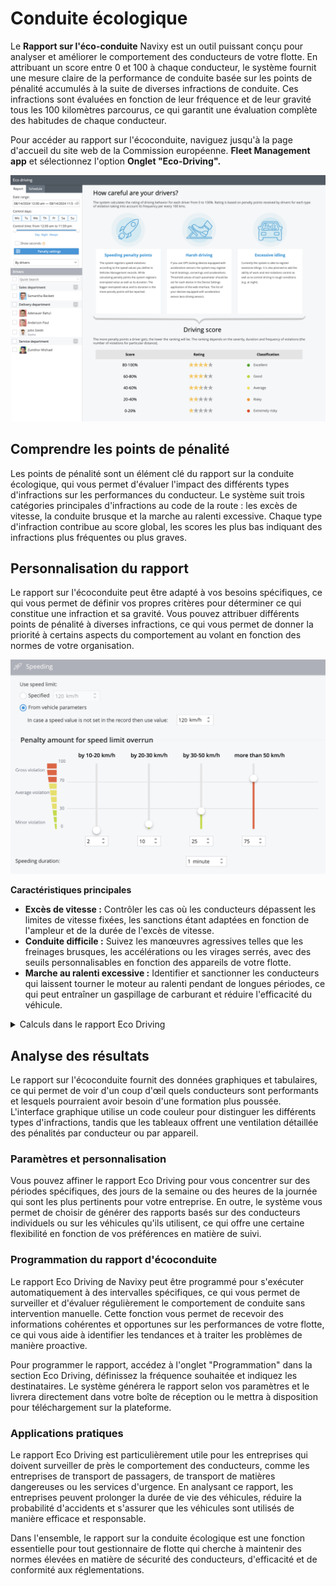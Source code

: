 # Conduite écologique

Le **Rapport sur l'éco-conduite** Navixy est un outil puissant conçu pour analyser et améliorer le comportement des conducteurs de votre flotte. En attribuant un score entre 0 et 100 à chaque conducteur, le système fournit une mesure claire de la performance de conduite basée sur les points de pénalité accumulés à la suite de diverses infractions de conduite. Ces infractions sont évaluées en fonction de leur fréquence et de leur gravité tous les 100 kilomètres parcourus, ce qui garantit une évaluation complète des habitudes de chaque conducteur.

Pour accéder au rapport sur l'écoconduite, naviguez jusqu'à la page d'accueil du site web de la Commission européenne. **Fleet Management app** et sélectionnez l'option **Onglet "Eco-Driving".**

![](../../guide-de-litilizateur/gestion-du-parc-automobile/attachments/image-20240814-183737.png)

## Comprendre les points de pénalité

Les points de pénalité sont un élément clé du rapport sur la conduite écologique, qui vous permet d'évaluer l'impact des différents types d'infractions sur les performances du conducteur. Le système suit trois catégories principales d'infractions au code de la route : les excès de vitesse, la conduite brusque et la marche au ralenti excessive. Chaque type d'infraction contribue au score global, les scores les plus bas indiquant des infractions plus fréquentes ou plus graves.

## Personnalisation du rapport

Le rapport sur l'écoconduite peut être adapté à vos besoins spécifiques, ce qui vous permet de définir vos propres critères pour déterminer ce qui constitue une infraction et sa gravité. Vous pouvez attribuer différents points de pénalité à diverses infractions, ce qui vous permet de donner la priorité à certains aspects du comportement au volant en fonction des normes de votre organisation.

![](../../guide-de-litilizateur/gestion-du-parc-automobile/attachments/image-20240814-183612.png)

**Caractéristiques principales**

* **Excès de vitesse :** Contrôler les cas où les conducteurs dépassent les limites de vitesse fixées, les sanctions étant adaptées en fonction de l'ampleur et de la durée de l'excès de vitesse.
* **Conduite difficile :** Suivez les manœuvres agressives telles que les freinages brusques, les accélérations ou les virages serrés, avec des seuils personnalisables en fonction des appareils de votre flotte.
* **Marche au ralenti excessive :** Identifier et sanctionner les conducteurs qui laissent tourner le moteur au ralenti pendant de longues périodes, ce qui peut entraîner un gaspillage de carburant et réduire l'efficacité du véhicule.

<details>

<summary>Calculs dans le rapport Eco Driving</summary>

Le rapport Eco Driving de Navixy est conçu pour évaluer et noter le comportement de conduite des employés sur la base d'un ensemble de critères. Le score de chaque conducteur varie de 0 à 100 et est influencé par les points de pénalité attribués pour diverses infractions.

Vous trouverez ci-dessous des explications détaillées sur la manière dont ces points de pénalité sont calculés et comment ils affectent le score global du conducteur. Ces calculs et rapports détaillés permettent aux gestionnaires de flotte d'évaluer le comportement de conduite de manière exhaustive, afin de promouvoir des pratiques de conduite plus sûres et plus efficaces dans l'ensemble de leur flotte.

### Excès de vitesse

Les excès de vitesse sont sanctionnés en fonction de l'ampleur et de la durée du dépassement de la limite de vitesse. Vous pouvez soit fixer une limite de vitesse universelle, soit utiliser des limites de vitesse spécifiques à chaque véhicule.

**Calcul des pénalités pour excès de vitesse :**

Les points de pénalité pour excès de vitesse sont calculés selon la formule suivante :

`Time Factor × Penalty Points = Total Penalty Points`

Par exemple, si un véhicule dépasse la limite de vitesse de 21 km/h pendant une durée de 1 minute et 37 secondes, le système exclura la première minute (non pénalisée) et calculera la pénalité pour les 37 secondes restantes. Si la pénalité pour un dépassement de 20 à 30 km/h de la limite de vitesse est fixée à 10 points, la formule sera la suivante :

`0.616 × 10 = 6.16 penalty points`

### Infractions sévères au code de la route

Les événements de conduite difficiles, tels que les accélérations rapides, les freinages brusques et les virages serrés, sont enregistrés par des traceurs GPS équipés de capteurs d'accélération. La gravité de chaque événement de conduite difficile peut être personnalisée et des points de pénalité sont attribués en conséquence.

**Calcul des sanctions pour conduite en état d'ivresse**

Chaque épisode de conduite difficile entraîne automatiquement un nombre prédéfini de points de pénalité. Ces points sont déduits du score global du conducteur en fonction de la fréquence de ces événements.

### Infractions liées à la marche au ralenti excessive

La marche au ralenti excessive est contrôlée lorsqu'un véhicule reste à l'arrêt avec le moteur en marche pendant une période prolongée. Des points de pénalité sont attribués en fonction de la durée de la marche au ralenti au-delà d'un seuil prédéfini.

**Calcul des pénalités pour la marche au ralenti**

Par exemple, si un véhicule tourne au ralenti pendant 8 minutes et 14 secondes et que le seuil est fixé à 5 minutes, le calcul de la pénalité exclura les 5 premières minutes et ne pénalisera que les 3 minutes et 14 secondes restantes. Si la pénalité pour la marche au ralenti est fixée à 5 points par minute, le calcul sera le suivant :

`3.23 × 5 = 16.17 penalty points`

### Total pour la période page

La section "Total pour la période" fournit une vue d'ensemble de toutes les sanctions et notes pour chaque conducteur ou véhicule au cours de la période sélectionnée. Elle comprend une représentation graphique et des tableaux détaillés.

**Graphique du montant de la pénalité**

Ce graphique affiche les points de pénalité cumulés, classés par couleur selon le type d'infraction (rouge pour les excès de vitesse, bleu pour la conduite en état d'ivresse et vert pour la marche au ralenti).

**Graphique de classement**

Ce graphique montre les scores de chaque conducteur ou appareil, calculés pour 100 kilomètres parcourus. Les scores sont ajustés en fonction des pénalités, ce qui permet de comprendre clairement les performances de chaque conducteur.

### Tableaux contenant des informations détaillées

Chaque type d'infraction est subdivisé en tableaux détaillés, offrant un aperçu d'événements spécifiques tels que les excès de vitesse, la conduite en état d'ivresse et la marche au ralenti.

#### Tableau des excès de vitesse

Ce tableau répertorie tous les excès de vitesse, avec des points de pénalité attribués en fonction de la vitesse la plus élevée dépassée au cours de l'événement.

#### Table de conduite sévère

Les événements enregistrés dans une fenêtre de 5 minutes sont regroupés et les pénalités sont calculées pour chaque groupe.

#### Tableau des intervalles de repos

Ce tableau fournit des détails sur chaque cas de marche au ralenti avec le moteur en marche, y compris la durée et les points de pénalité correspondants.

</details>

## Analyse des résultats

Le rapport sur l'écoconduite fournit des données graphiques et tabulaires, ce qui permet de voir d'un coup d'œil quels conducteurs sont performants et lesquels pourraient avoir besoin d'une formation plus poussée. L'interface graphique utilise un code couleur pour distinguer les différents types d'infractions, tandis que les tableaux offrent une ventilation détaillée des pénalités par conducteur ou par appareil.

### Paramètres et personnalisation

Vous pouvez affiner le rapport Eco Driving pour vous concentrer sur des périodes spécifiques, des jours de la semaine ou des heures de la journée qui sont les plus pertinents pour votre entreprise. En outre, le système vous permet de choisir de générer des rapports basés sur des conducteurs individuels ou sur les véhicules qu'ils utilisent, ce qui offre une certaine flexibilité en fonction de vos préférences en matière de suivi.

### Programmation du rapport d'écoconduite

Le rapport Eco Driving de Navixy peut être programmé pour s'exécuter automatiquement à des intervalles spécifiques, ce qui vous permet de surveiller et d'évaluer régulièrement le comportement de conduite sans intervention manuelle. Cette fonction vous permet de recevoir des informations cohérentes et opportunes sur les performances de votre flotte, ce qui vous aide à identifier les tendances et à traiter les problèmes de manière proactive.

Pour programmer le rapport, accédez à l'onglet "Programmation" dans la section Eco Driving, définissez la fréquence souhaitée et indiquez les destinataires. Le système générera le rapport selon vos paramètres et le livrera directement dans votre boîte de réception ou le mettra à disposition pour téléchargement sur la plateforme.

### Applications pratiques

Le rapport Eco Driving est particulièrement utile pour les entreprises qui doivent surveiller de près le comportement des conducteurs, comme les entreprises de transport de passagers, de transport de matières dangereuses ou les services d'urgence. En analysant ce rapport, les entreprises peuvent prolonger la durée de vie des véhicules, réduire la probabilité d'accidents et s'assurer que les véhicules sont utilisés de manière efficace et responsable.

Dans l'ensemble, le rapport sur la conduite écologique est une fonction essentielle pour tout gestionnaire de flotte qui cherche à maintenir des normes élevées en matière de sécurité des conducteurs, d'efficacité et de conformité aux réglementations.

